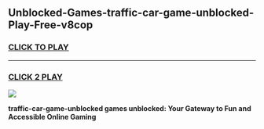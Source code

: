 
## Unblocked-Games-traffic-car-game-unblocked-Play-Free-v8cop
<h3>
<a href="https://premium76.site?title=traffic-car-game-unblocked&ref=15A">CLICK TO PLAY</a></h3>
<hr>

<h3>
<a href="https://premium76.site?title=traffic-car-game-unblocked&ref=15A">CLICK 2 PLAY</a>
  
</h3>

<a href="https://premium76.site?title=traffic-car-game-unblocked&ref=15A"><img src="https://clearcache.store/games.png"></a>


**traffic-car-game-unblocked games unblocked: Your Gateway to Fun and Accessible Online Gaming**
